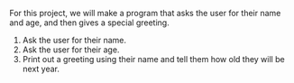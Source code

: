 For this project, we will make a program that asks the user for their name and age, and then gives a special greeting.

1. Ask the user for their name.
2. Ask the user for their age.
3. Print out a greeting using their name and tell them how old they will be next year.

<!-- name = input("What is your name? ")
age = int(input("How old are you? "))

print("Hello, " + name + "!")
print("Next year, you will be", age + 1, "years old!") -->

